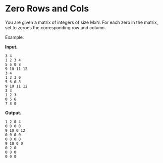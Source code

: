 # Zero Rows and Cols

You are given a matrix of integers of size MxN.  For each zero in the
matrix, set to zeroes the corresponding row and column.

Example:

**Input.**
```
3 4
1 2 3 4
5 6 0 8
9 10 11 12
3 4
1 2 3 0
5 6 0 8
9 10 11 12
3 3
1 2 3
0 5 6
7 8 0
```

**Output.**
```
1 2 0 4
0 0 0 0
9 10 0 12
0 0 0 0
0 0 0 0
9 10 0 0
0 2 0
0 0 0
0 0 0
```
